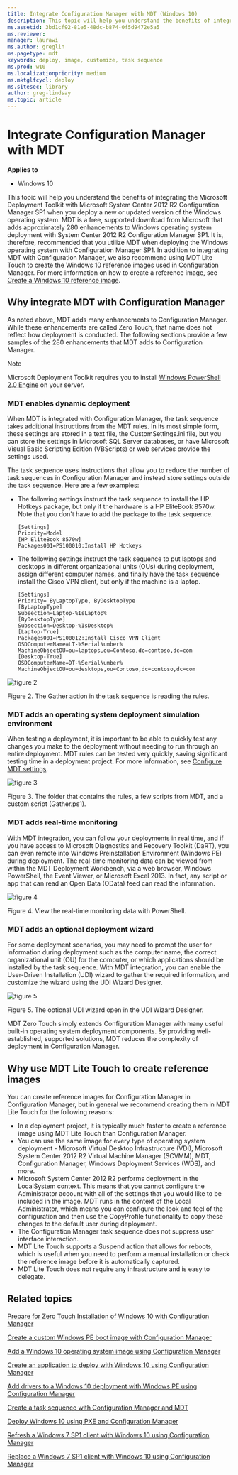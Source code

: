 ```yaml
---
title: Integrate Configuration Manager with MDT (Windows 10)
description: This topic will help you understand the benefits of integrating the Microsoft Deployment Toolkit with Microsoft System Center 2012 R2 Configuration Manager SP1 when you deploy a new or updated version of the Windows operating system.
ms.assetid: 3bd1cf92-81e5-48dc-b874-0f5d9472e5a5
ms.reviewer: 
manager: laurawi
ms.author: greglin
ms.pagetype: mdt
keywords: deploy, image, customize, task sequence
ms.prod: w10
ms.localizationpriority: medium
ms.mktglfcycl: deploy
ms.sitesec: library
author: greg-lindsay
ms.topic: article
---
```


# Integrate Configuration Manager with MDT

**Applies to**
-   Windows 10

This topic will help you understand the benefits of integrating the Microsoft Deployment Toolkit with Microsoft System Center 2012 R2 Configuration Manager SP1 when you deploy a new or updated version of the Windows operating system.
MDT is a free, supported download from Microsoft that adds approximately 280 enhancements to Windows operating system deployment with System Center 2012 R2 Configuration Manager SP1. It is, therefore, recommended that you utilize MDT when deploying the Windows operating system with Configuration Manager SP1. In addition to integrating MDT with Configuration Manager, we also recommend using MDT Lite Touch to create the Windows 10 reference images used in Configuration Manager. For more information on how to create a reference image, see [Create a Windows 10 reference image](create-a-windows-10-reference-image.md).

## <a href="" id="sec01"></a>Why integrate MDT with Configuration Manager

As noted above, MDT adds many enhancements to Configuration Manager. While these enhancements are called Zero Touch, that name does not reflect how deployment is conducted. The following sections provide a few samples of the 280 enhancements that MDT adds to Configuration Manager.

> [!Note]
> Microsoft Deployment Toolkit requires you to install [Windows PowerShell 2.0 Engine](https://docs.microsoft.com/powershell/scripting/install/installing-the-windows-powershell-2.0-engine) on your server.

### MDT enables dynamic deployment

When MDT is integrated with Configuration Manager, the task sequence takes additional instructions from the MDT rules. In its most simple form, these settings are stored in a text file, the CustomSettings.ini file, but you can store the settings in Microsoft SQL Server databases, or have Microsoft Visual Basic Scripting Edition (VBScripts) or web services provide the settings used.

The task sequence uses instructions that allow you to reduce the number of task sequences in Configuration Manager and instead store settings outside the task sequence. Here are a few examples:
-   The following settings instruct the task sequence to install the HP Hotkeys package, but only if the hardware is a HP EliteBook 8570w. Note that you don't have to add the package to the task sequence.

    ``` syntax
    [Settings] 
    Priority=Model
    [HP EliteBook 8570w] 
    Packages001=PS100010:Install HP Hotkeys
    ```
-   The following settings instruct the task sequence to put laptops and desktops in different organizational units (OUs) during deployment, assign different computer names, and finally have the task sequence install the Cisco VPN client, but only if the machine is a laptop.

    ``` syntax
    [Settings]
    Priority= ByLaptopType, ByDesktopType
    [ByLaptopType]
    Subsection=Laptop-%IsLaptop%
    [ByDesktopType]
    Subsection=Desktop-%IsDesktop%
    [Laptop-True]
    Packages001=PS100012:Install Cisco VPN Client
    OSDComputerName=LT-%SerialNumber%
    MachineObjectOU=ou=laptops,ou=Contoso,dc=contoso,dc=com
    [Desktop-True]
    OSDComputerName=DT-%SerialNumber%
    MachineObjectOU=ou=desktops,ou=Contoso,dc=contoso,dc=com
    ```

![figure 2](../images/fig2-gather.png)

Figure 2. The Gather action in the task sequence is reading the rules.

### MDT adds an operating system deployment simulation environment

When testing a deployment, it is important to be able to quickly test any changes you make to the deployment without needing to run through an entire deployment. MDT rules can be tested very quickly, saving significant testing time in a deployment project. For more information, see [Configure MDT settings](configure-mdt-settings.md).

![figure 3](../images/mdt-06-fig03.png)

Figure 3. The folder that contains the rules, a few scripts from MDT, and a custom script (Gather.ps1).

### MDT adds real-time monitoring

With MDT integration, you can follow your deployments in real time, and if you have access to Microsoft Diagnostics and Recovery Toolkit (DaRT), you can even remote into Windows Preinstallation Environment (Windows PE) during deployment. The real-time monitoring data can be viewed from within the MDT Deployment Workbench, via a web browser, Windows PowerShell, the Event Viewer, or Microsoft Excel 2013. In fact, any script or app that can read an Open Data (OData) feed can read the information.

![figure 4](../images/mdt-06-fig04.png)

Figure 4. View the real-time monitoring data with PowerShell.

### MDT adds an optional deployment wizard

For some deployment scenarios, you may need to prompt the user for information during deployment such as the computer name, the correct organizational unit (OU) for the computer, or which applications should be installed by the task sequence. With MDT integration, you can enable the User-Driven Installation (UDI) wizard to gather the required information, and customize the wizard using the UDI Wizard Designer.

![figure 5](../images/mdt-06-fig05.png)

Figure 5. The optional UDI wizard open in the UDI Wizard Designer.

MDT Zero Touch simply extends Configuration Manager with many useful built-in operating system deployment components. By providing well-established, supported solutions, MDT reduces the complexity of deployment in Configuration Manager.

## <a href="" id="sec02"></a>Why use MDT Lite Touch to create reference images

You can create reference images for Configuration Manager in Configuration Manager, but in general we recommend creating them in MDT Lite Touch for the following reasons:
-   In a deployment project, it is typically much faster to create a reference image using MDT Lite Touch than Configuration Manager.
-   You can use the same image for every type of operating system deployment - Microsoft Virtual Desktop Infrastructure (VDI), Microsoft System Center 2012 R2 Virtual Machine Manager (SCVMM), MDT, Configuration Manager, Windows Deployment Services (WDS), and more.
-   Microsoft System Center 2012 R2 performs deployment in the LocalSystem context. This means that you cannot configure the Administrator account with all of the settings that you would like to be included in the image. MDT runs in the context of the Local Administrator, which means you can configure the look and feel of the configuration and then use the CopyProfile functionality to copy these changes to the default user during deployment.
-   The Configuration Manager task sequence does not suppress user interface interaction.
-   MDT Lite Touch supports a Suspend action that allows for reboots, which is useful when you need to perform a manual installation or check the reference image before it is automatically captured.
-   MDT Lite Touch does not require any infrastructure and is easy to delegate.

## Related topics

[Prepare for Zero Touch Installation of Windows 10 with Configuration Manager](../deploy-windows-sccm/prepare-for-zero-touch-installation-of-windows-10-with-configuration-manager.md)

[Create a custom Windows PE boot image with Configuration Manager](../deploy-windows-sccm/create-a-custom-windows-pe-boot-image-with-configuration-manager.md)

[Add a Windows 10 operating system image using Configuration Manager](../deploy-windows-sccm/add-a-windows-10-operating-system-image-using-configuration-manager.md)

[Create an application to deploy with Windows 10 using Configuration Manager](../deploy-windows-sccm/create-an-application-to-deploy-with-windows-10-using-configuration-manager.md)

[Add drivers to a Windows 10 deployment with Windows PE using Configuration Manager](../deploy-windows-sccm/add-drivers-to-a-windows-10-deployment-with-windows-pe-using-configuration-manager.md)

[Create a task sequence with Configuration Manager and MDT](../deploy-windows-mdt/create-a-task-sequence-with-configuration-manager-and-mdt.md)

[Deploy Windows 10 using PXE and Configuration Manager](../deploy-windows-sccm/deploy-windows-10-using-pxe-and-configuration-manager.md)


[Refresh a Windows 7 SP1 client with Windows 10 using Configuration Manager](../deploy-windows-sccm/refresh-a-windows-7-client-with-windows-10-using-configuration-manager.md)

[Replace a Windows 7 SP1 client with Windows 10 using Configuration Manager](../deploy-windows-sccm/replace-a-windows-7-client-with-windows-10-using-configuration-manager.md) 
